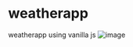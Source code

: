 # weatherapp
weatherapp using vanilla js
![image](https://github.com/rocco-alexander/weatherapp/assets/99561315/aa57be18-dd42-4011-bcd4-7b1edfbd7eb4)
